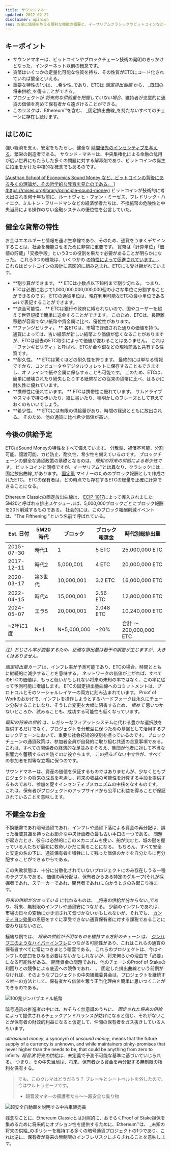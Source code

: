 ```yaml
---
title: サウンドマネー
updated: 2022-02-22
disclaimer: opinion
seo: お金に価値を与える便利な機能の概要と、イーサリアムクラシックやビットコインなど一部のブロックチェーンが、分散化と長寿命化のために意図的にこれらの機能を通貨政策に適用していることについて説明します。
---
```


## キーポイント

- サウンドマネーは、ビットコインやブロックチェーン技術の発明のきっかけとなった、インターネット以前の概念です。
- 貨幣はいくつかの定量化可能な性質を持ち、その性質がETCにコード化されていれば健全といえる。
- 重要な特性の1つは、 _希少性_であり、ETCは _固定排出曲線_ から、 _既知の将来供給_を得ることができる。
- プロジェクトが _将来的な供給量を把握していない場合_、維持者が恣意的に通貨の価値を高めて保有者から遠ざけることができる。
- このリスクは、Ethereum™を含む、 _固定排出曲線_を持たないすべてのチェーンに存在し続けます。

## はじめに

強い経済を支え、安定をもたらし、健全な [時間優先のインセンティブを与える](https://www.youtube.com/watch?v=k5XbLm3pEfI)、繁栄の創造者である。 サウンド・マネーは、中央集権化による金融の乱用が広い世界にもたらした多くの問題に対する解毒剤であり、ビットコインの誕生に拍車をかけた中核的な概念でもあるのです。

[ \[Austrian School of Economics Sound Money など、ビットコインの背後にある多くの理論が、その哲学的な発育を見たのである。 \](https://mises.org/library/principle-sound-money)](https://mises.org/topics/bitcoin) ビットコインが技術的に考え出される何十年も前に、ルートヴィヒ・フォン・ミーゼス、フレドリック・ハイエク、ミルトン・フリードマンなどの経済学者たちは、不換紙幣の危険性と中央当局による操作のない金融システムの優位性を公言していた。

## 健全な貨幣の特性

お金はエネルギーと情報を運ぶ生命線であり、そのため、通貨をうまくデザインすることは、社会を機能させるために非常に重要です。 貨幣は「計算単位」「価値の貯蔵」「交換手段」という3つの役割を果たす必要があることが明らかになった。 これら3つの機能は、いくつかの [の特性によって促進されています。 ](https://cryptowhat.com/properties-of-sound-money/)、これらはビットコインの設計に意図的に組み込まれ、ETCにも受け継がれています。

- **割り算ができます。 ** ETCは小数点以下18桁まで割り切れる。 つまり、ETCは必要に応じて1,000,000,000,000,000個の小さな単位に分割することができるのです。 ETCの通貨単位は、現在利用可能なETCの最小単位である `wei`で表記することができます。
- **送金可能性。 ** ETCは銀行や政府に縛られないので、国やユーザーを超えて世界規模で簡単に送金することができます。 このため、ETCは、長距離移動が容易でない紙幣や貴金属に比べ、優位性があります。
- **ファンジビリティ。 ** 各ETCは、市場で評価された通りの価値を持つ。 通貨によっては、古い紙幣が新しい紙幣より価値が低くなることがありますが、ETCは過去のETC取引によって価値が変わることはありません。 これは「ファンギビリティ」と呼ばれ、ETCが金や銀などの現物商品と共有する性質です。
- **耐久性。 ** ETCは驚くほどの耐久性を誇ります。 最終的には単なる情報ですから、コンピュータやデジタルウォレットに保存することもできますし、オフラインで紙や金属に保存することも可能です。 このため、ETCは、簡単に破壊されたり紛失したりする紙幣などの従来の貨幣に比べ、はるかに耐久性に優れています。
- **携帯性に優れています。 ** ETCは携帯性に優れています。 サムドライブやスマホで持ち歩いたり、紙に書いたり、種明かしのフレーズとして覚えておくのもいいでしょう。
- **希少性。 ** ETCには有限の供給量があり、時間の経過とともに放出される。 そのため、他の通貨に比べ希少価値が高い。

## 今後の供給予定

ETCはSound Moneyの特性をすべて備えています。 分散型、補償不可能、分割可能、譲渡可能、カビ防止、耐久性、希少性を備えているのです。 ブロックチェーンの健全な通貨政策の基礎となるのは、 _既知の将来の供給による希少性です_。 ビットコインと同様ですが、イーサリアム™とは異なり、クラシックには _固定放出曲線_があります。 [固定量](https://etcis.money/) マイナーのためのブロック報酬として作成されたETC。 ETCの保有者は、どの時点でも存在するETCの総量を正確に計算できることになる。

Ethereum Classicの固定放出曲線は、 [ECIP-1017](https://ecips.ethereumclassic.org/ECIPs/ecip-1017)によって導入されました。 5M20と呼ばれる排出スケジュールは、5,000,000ブロックごとにブロック報酬を20%削減するものである。 社会的には、このブロック報酬削減イベントは、"The Fifthening "という名前で呼ばれている。

| Est. 日付    | 5M20時代 | ブロック        | ブロック報奨金   | 時代別総排出量             |
| ---------- | ------ | ----------- | --------- | ------------------- |
| 2015-07-30 | 時代1    | 1           | 5 ETC     | 25,000,000 ETC      |
| 2017-12-11 | 時代2    | 5,000,001   | 4 ETC     | 20,000,000 ETC      |
| 2020-03-17 | 第3世代   | 10,000,001  | 3.2 ETC   | 16,000,000 ETC      |
| 2022-04-15 | 時代4    | 15,000,001  | 2.56 ETC  | 12,800,000 ETC      |
| 2024-05-07 | エラ5    | 20,000,001  | 2.048 ETC | 10,240,000 ETC      |
| ~2年に1度     | N+1    | N+5,000,000 | -20%      | 合計 ～200,000,000 ETC |

_注）おじさん率が変動するため、正確な排出量は若干の誤差が生じますが、大きくはありません。_

_固定排出量カーブ_ は、インフレ率が予測可能であり、ETCの場合、時間とともに継続的に減少することを意味する。 ネットワークの価値が上がれば、すべてのETCの価値は、もっと低いかもしれない将来の未知の率ではなく、この率に従って予測可能に増加します。 ETCの固定排出量曲線へのコミットメントは、プロトコルとそのソーシャルレイヤーの両方に刻み込まれています。 Proof of Workのおかげで、インフレを操作しようとするハードフォークは永久にチェーン分裂することになり、そうした変更を大幅に阻害するため、 _極めて_ 思いつかないどころか、試みることも、成功する可能性も低くなっています。

_既知の将来の供給_ は、レガシーなフィアットシステムに代わる豊かな選択肢を提供するだけでなく、プロジェクトを分散型に保つための基盤として活用するブロックチェーンにおいて、重要な社会技術的役割を担っているのです。 ブロックチェーンの通貨政策は、参加者全員が自発的に取り組む共通の合意事項である。 これは、すべての関係者の経済的な足並みをそろえ、集団が他者に対して不当な影響力を蓄積するのを防ぐのに役立ちます。 この揺るぎない中立性が、すべての参加者を対等な立場に保つのです。

サウンドマネーは、資産の価値を保証するものではありませんが、少なくともプロジェクトの将来の成長を考慮し、将来の収益の可能性を計算する手段を提供するものであり、参加を促すインセンティブメカニズムの中核をなすものです。 これは、保有者がプロジェクトのアップサイドから公平に利益を得ることが保証されていることを意味します。

## 不健全なお金

不換紙幣であれ暗号通貨であれ、インフレや通貨下落による資金の再分配は、誤った権威意識を持ったお節介な中央計画者の最も古い手口の一つである。 問題が起きたとき、彼らは必然的にこのメカニズムを使い、船が沈むと、城の鍵を握っている人たちが最初に救命いかだに乗ることになる。 もちろん、すべて安全と安定の名の下に、通貨保有者を犠牲にして残った価値のかすを自分たちに再分配することができるからである。

この失敗状態は、十分に分散化されていないプロジェクトにのみ存在しうる一種のラグプルである。 価値の再分配は、保有者からある特定のグループ(それが採掘者であれ、ステーカーであれ、開発者であれ)に向かうときのみ起こり得ます。

_将来の供給が分かっている_ に代わるものは、 _将来の供給が分からない_であり、将来、無制限のインフレや通貨安につながる。 少額のインフレであれば、市場の日々の変動にかき消されて気づかないかもしれないが、それでも、 [カンティヨン効果](https://cointelegraph.com/explained/from-cash-to-crypto-the-cantillon-effect-vs-the-nakamoto-effect)の恩恵をすぐに享受できない通貨保有者に対する課税であることに変わりはないのだ。

極端な例では、 _将来の供給が不明なものを維持する方針のチェーン_ は、 [ジンバブエのようなハイパーインフレ](https://en.wikipedia.org/wiki/Hyperinflation_in_Zimbabwe)につながる可能性があり、これはこれらの通貨の保有者すべてに常につきまとう暗雲である。 これらのプロジェクトは、今はインフレの蛇口をひねる必要はないかもしれないが、将来何らかの理由で「必要」になる可能性がある。 開発資金の問題であれ、他のチェーンのProof of Stakeの利回りとの競争による底辺への競争であれ、 。 固定した排出曲線という前例がなければ、そのようなプロジェクトの中央組織委員会は、プロジェクトを継続する唯一の方法として、保有者から価値を奪う正当化理由を簡単に思いつくことができるのである。

![100兆ジンバブエドル紙幣](./zimbabwedollar.jpg)

暗号通貨の推進者の中には、おそらく無意識のうちに、 _固定された将来の供給_ によって提供されるチェックアンドバランスが妨げになると信じ、それがないことが保有者の財政的利益になると仮定して、仲間の保有者をガス抜きしている人もいます。

_ultrasound money_, a synonym of _unsound money_, means that the future supply of a currency is unknown, and while maintainers pinky-promises that never higher than the needs to be, that could be anything from zero to infinity. _超音波_ 将来の供給は、未定義で予測不可能な基準に基づいていじられる。 つまり、その中央当局は、将来、保有者から資金を再分配する無制限の権利を保有する。

> でも、このクルマはどうだろう？ ブレーキとシートベルトを外したので、今はウルトラセーフです。
> 
> - 超音波マネーの擁護者たち～～超安全な乗り物

![超安全自動車を説明する中古車販売員](./ultrasafe.jpg)

残念なことに、Ethereum Classicとは対照的に、おそらくProof of Stake担保を集めるために将来的にオプション性を提供するために、Ethereum™は、 _未知の将来の供給_のポリシーを維持する多くの暗号通貨プロジェクトの1つであり、これは逆に、保有者が将来の無制限のインフレリスクにさらされることを意味します。
